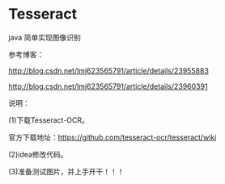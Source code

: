 # Tesseract

java 简单实现图像识别

参考博客：

http://blog.csdn.net/lmj623565791/article/details/23955883

http://blog.csdn.net/lmj623565791/article/details/23960391

说明：

(1)下载Tesseract-OCR。

  官方下载地址：https://github.com/tesseract-ocr/tesseract/wiki
  
(2)idea修改代码。

(3)准备测试图片，并上手开干！！！
